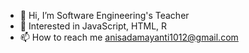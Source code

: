 - 👋 Hi, I’m Software Engineering's Teacher
- 👀 Interested in JavaScript, HTML, R
- 📫 How to reach me anisadamayanti1012@gmail.com
